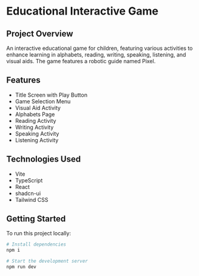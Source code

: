 
# Educational Interactive Game

## Project Overview

An interactive educational game for children, featuring various activities to enhance learning in alphabets, reading, writing, speaking, listening, and visual aids. The game features a robotic guide named Pixel.

## Features

- Title Screen with Play Button
- Game Selection Menu
- Visual Aid Activity
- Alphabets Page
- Reading Activity
- Writing Activity
- Speaking Activity
- Listening Activity

## Technologies Used

- Vite
- TypeScript
- React
- shadcn-ui
- Tailwind CSS

## Getting Started

To run this project locally:

```sh
# Install dependencies
npm i

# Start the development server
npm run dev
```
